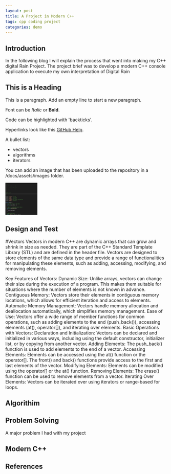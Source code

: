 ```yaml
---
layout: post
title: A Project in Modern C++
tags: cpp coding project
categories: demo
---
```

## Introduction
In the following blog I will explain the process that went into making my C++ digital Rain Project. The project brief was to develop a modern C++ console application to execute my own interpretation of Digital Rain

## This is a Heading

This is a paragraph. Add an empty line to start a new paragraph.

Font can be *Italic* or **Bold**.

Code can be highlighted with 'backticks'.

Hyperlinks look like this [GitHub Help](https://help.github.com/).

A bullet list:

- vectors
- algorithms
- iterators

You can add an image that has been uploaded to the repository in a /docs/assets/images folder.

<img src="https://raw.githubusercontent.com/PatrickHession02/digital-rain-cpp/main/docs/assets/images/C++ test.png" width="100" height="100">

## Design and Test
#Vectors
Vectors in modern C++ are dynamic arrays that can grow and shrink in size as needed. They are part of the C++ Standard Template Library (STL) and are defined in the <vector> header file. Vectors are designed to store elements of the same data type and provide a range of functionalities for manipulating these elements, such as adding, accessing, modifying, and removing elements.

Key Features of Vectors:
Dynamic Size: Unlike arrays, vectors can change their size during the execution of a program. This makes them suitable for situations where the number of elements is not known in advance.
Contiguous Memory: Vectors store their elements in contiguous memory locations, which allows for efficient iteration and access to elements.
Automatic Memory Management: Vectors handle memory allocation and deallocation automatically, which simplifies memory management.
Ease of Use: Vectors offer a wide range of member functions for common operations, such as adding elements to the end (push_back()), accessing elements (at(), operator[]), and iterating over elements.
Basic Operations with Vectors:
Declaration and Initialization: Vectors can be declared and initialized in various ways, including using the default constructor, initializer list, or by copying from another vector.
Adding Elements: The push_back() function is used to add elements to the end of a vector.
Accessing Elements: Elements can be accessed using the at() function or the operator[]. The front() and back() functions provide access to the first and last elements of the vector.
Modifying Elements: Elements can be modified using the operator[] or the at() function.
Removing Elements: The erase() function can be used to remove elements from a vector.
Iterating Over Elements: Vectors can be iterated over using iterators or range-based for loops.
## Algorithim

## Problem Solving
A major problem I had with my project
## Modern C++ 

## References
